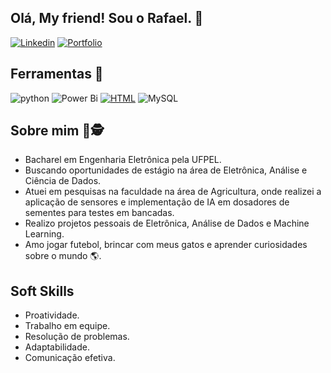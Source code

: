
## Olá, My friend! Sou o Rafael. 🌟

[![Linkedin](https://img.shields.io/badge/LinkedIn-0077B5?style=for-the-badge&logo=linkedin&logoColor=white)](https://www.linkedin.com/in/rafael-esteche-73b5bb1ba/) [![Portfolio](https://img.shields.io/badge/Medium-12100E?style=for-the-badge&logo=medium&logoColor=white)](https://medium.com/@chefe.raffa)

## Ferramentas 🤖
  
![python](https://img.shields.io/badge/Python-3776AB?style=for-the-badge&logo=python&logoColor=white) ![Power Bi](https://img.shields.io/badge/power_bi-F2C811?style=for-the-badge&logo=powerbi&logoColor=black)
[![HTML](https://img.shields.io/badge/HTML-%23E34F26.svg?logo=html5&logoColor=white)](#) ![MySQL](https://img.shields.io/badge/MySQL-4479A1?logo=mysql&logoColor=fff)


## Sobre mim 🧐🕵

-  Bacharel em Engenharia Eletrônica pela UFPEL.
-  Buscando oportunidades de estágio na área de Eletrônica, Análise e Ciência de Dados.
-  Atuei em pesquisas na faculdade na área de Agricultura, onde realizei a aplicação de sensores e implementação de IA em dosadores de sementes para testes em bancadas.
-  Realizo projetos pessoais de Eletrônica, Análise de Dados e Machine Learning.
-  Amo jogar futebol, brincar com meus gatos e aprender curiosidades sobre o mundo 🌎.

## Soft Skills

- Proatividade.
- Trabalho em equipe.
- Resolução de problemas.
- Adaptabilidade.
- Comunicação efetiva.



  

